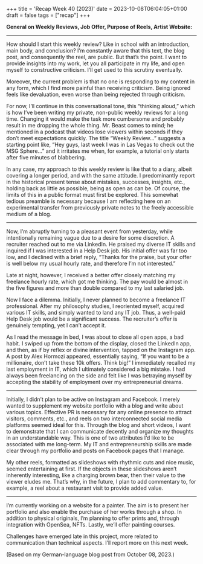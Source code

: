 +++
title = 'Recap Week 40 (2023)'
date = 2023-10-08T06:04:05+01:00
draft = false
tags = ["recap"]
+++

**General on Weekly Reviews, Job Offer, Purpose of Reels, Artist Website:**  

---

How should I start this weekly review? Like in school with an introduction, main body, and conclusion? I’m constantly aware that this text, the blog post, and consequently the reel, are public. But that’s the point. I want to provide insights into my work, let you all participate in my life, and open myself to constructive criticism. I’ll get used to this scrutiny eventually.

Moreover, the current problem is that no one is responding to my content in any form, which I find more painful than receiving criticism. Being ignored feels like devaluation, even worse than being rejected through criticism.

For now, I’ll continue in this conversational tone, this “thinking aloud,” which is how I’ve been writing my private, non-public weekly reviews for a long time. Changing it would make the task more cumbersome and probably result in me dropping the whole thing. Mr. Beast comes to mind; he mentioned in a podcast that videos lose viewers within seconds if they don’t meet expectations quickly. The title “Weekly Review…” suggests a starting point like, “Hey guys, last week I was in Las Vegas to check out the MSG Sphere…” and it irritates me when, for example, a tutorial only starts after five minutes of blabbering.

In any case, my approach to this weekly review is like that to a diary, albeit covering a longer period, and with the same attitude. I predominantly report in the historical present tense about mistakes, successes, insights, etc., holding back as little as possible, being as open as can be. Of course, the limits of this in a public format must first be explored. This somewhat tedious preamble is necessary because I am reflecting here on an experimental transfer from previously private notes to the freely accessible medium of a blog.

---

Now, I’m abruptly turning to a pleasant event from yesterday, while intentionally remaining vague due to a desire for some discretion. A recruiter reached out to me via LinkedIn. He praised my diverse IT skills and inquired if I was interested in a Help Desk job. His initial offer was far too low, and I declined with a brief reply, “Thanks for the praise, but your offer is well below my usual hourly rate, and therefore I’m not interested.”

Late at night, however, I received a better offer closely matching my freelance hourly rate, which got me thinking. The pay would be almost in the five figures and more than double compared to my last salaried job.

Now I face a dilemma. Initially, I never planned to become a freelance IT professional. After my philosophy studies, I reoriented myself, acquired various IT skills, and simply wanted to land any IT job. Thus, a well-paid Help Desk job would be a significant success. The recruiter’s offer is genuinely tempting, yet I can’t accept it.

As I read the message in bed, I was about to close all open apps, a bad habit. I swiped up from the bottom of the display, closed the LinkedIn app, and then, as if by reflex or divine intervention, tapped on the Instagram app. A post by Alex Hormozi appeared, essentially saying, “If you want to be a millionaire, don’t take these 10k offers. Think big!” I immediately recalled my last employment in IT, which I ultimately considered a big mistake. I had always been freelancing on the side and felt like I was betraying myself by accepting the stability of employment over my entrepreneurial dreams.

---

Initially, I didn’t plan to be active on Instagram and Facebook. I merely wanted to supplement my website portfolio with a blog and write about various topics. Effective PR is necessary for any online presence to attract visitors, comments, etc., and reels on two interconnected social media platforms seemed ideal for this. Through the blog and short videos, I want to demonstrate that I can communicate decently and organize my thoughts in an understandable way. This is one of two attributes I’d like to be associated with me long-term. My IT and entrepreneurship skills are made clear through my portfolio and posts on Facebook pages that I manage.

My other reels, formatted as slideshows with rhythmic cuts and nice music, seemed entertaining at first. If the objects in these slideshows aren’t inherently interesting, like a charging brown bear, then their value to the viewer eludes me. That’s why, in the future, I plan to add commentary to, for example, a reel about a restaurant visit to provide added value.

---

I’m currently working on a website for a painter. The aim is to present her portfolio and also enable the purchase of her works through a shop. In addition to physical originals, I’m planning to offer prints and, through integration with OpenSea, NFTs. Lastly, we’ll offer painting courses.

Challenges have emerged late in this project, more related to communication than technical aspects. I’ll report more on this next week.

(Based on my German-language blog post from October 08, 2023.)